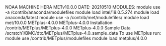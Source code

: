 NOAA MACHINE HERA
METv10.0.0
DATE: 20210510
MODULES:
module use -a /contrib/anaconda/modulefiles
module load intel/18.0.5.274
module load anaconda/latest
module use -a /contrib/met/modulefiles/
module load met/10.0.0
METplus-4.0.0
METplus-4.0.0 Installation
/contrib/METplus/METplus-4.0.0
METplus-4.0.0 Sample Data
/scratch1/BMC/dtc/METplus/METplus-4.0_sample_data
To use METplus run:
module use /contrib/METplus/modulefiles
module load metplus/4.0.0
